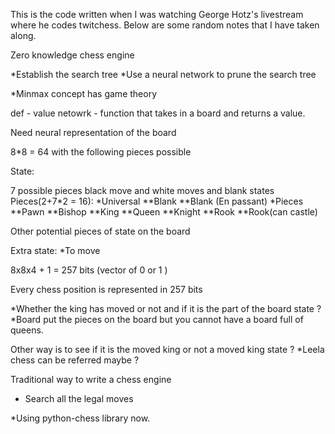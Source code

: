 This is the code written when I was watching George Hotz's livestream where he codes twitchess. 
Below are some random notes that I have taken along.

Zero knowledge chess engine

*Establish the search tree
*Use a neural network to prune the search tree

*Minmax concept has game theory

def - value netowrk - function that takes in a board and returns a value.

Need neural representation of the board

8*8 = 64 with the following pieces possible

State:

7 possible pieces
black move and white moves and blank states
Pieces(2+7*2 = 16):
*Universal
**Blank
**Blank (En passant)
*Pieces
**Pawn
**Bishop
**King
**Queen
**Knight
**Rook
**Rook(can castle)

Other potential pieces of state on the board

Extra state:
*To move

8x8x4 + 1 = 257 bits (vector of 0 or 1 )

Every chess position is represented in 257 bits

*Whether the king has moved or not and if it is the part of the board state ?
*Board put the pieces on the board but you cannot have a board full of queens.

Other way is to see if it is the moved king or not a moved king state ?
*Leela chess can be referred maybe ?

Traditional way to write a chess engine
 - Search all the legal moves

*Using python-chess library now. 